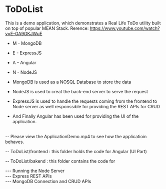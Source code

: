 # ToDoList
This is a demo application, which demonstrates a Real Life ToDo utility built on top of popular MEAN Stack.
Rerence: https://www.youtube.com/watch?v=E-GA9GKJWuE
- M - MongoDB
- E - ExpressJS
- A - Angular
- N - NodeJS

- MongoDB is used as a NOSQL Database to store the data
- NodeJS is used to creat the back-end server to serve the request
- ExpressJS is used to handle the requests coming from the frontend to Node server as well responssible for providing the REST APIs for CRUD
- And Finally Angular has been used for providing the UI of the application.
<br/>
-- Please view the ApplicationDemo.mp4 to see how the applicatioin behaves.
<br/>

-- ToDoList/frontend : this folder holds the code for Angular (UI Part)
<br/>

-- ToDoList/bakend : this folder contains the code for 
<br/>

   --- Running the Node Server <br/>
   --- Express REST APIs <br/>
   --- MongoDB Connection and CRUD APIs <br/>

